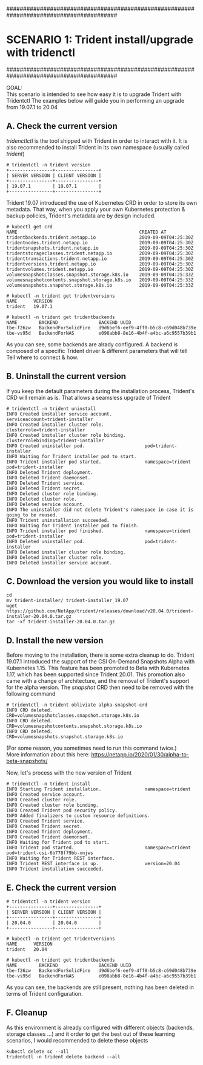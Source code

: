 #########################################################################################
# SCENARIO 1: Trident install/upgrade with tridenctl
#########################################################################################

GOAL:  
This scenario is intended to see how easy it is to upgrade Trident with Tridentctl
The examples below will guide you in performing an upgrade from 19.07.1 to 20.04


## A. Check the current version

*tridenctlctl* is the tool shipped with Trident in order to interact with it.
It is also recommended to install Trident in its own namespace (usually called *trident*)
```
# tridentctl -n trident version 
+----------------+----------------+
| SERVER VERSION | CLIENT VERSION |
+----------------+----------------+
| 19.07.1        | 19.07.1        |
+----------------+----------------+
```

Trident 19.07 introduced the use of Kubernetes CRD in order to store its own metadata.
That way, when you apply your own Kubernetes protection & backup policies, Trident's metadata are by design included.

```
# kubectl get crd
NAME                                             CREATED AT
tridentbackends.trident.netapp.io                2019-09-09T04:25:30Z
tridentnodes.trident.netapp.io                   2019-09-09T04:25:30Z
tridentsnapshots.trident.netapp.io               2019-09-09T04:25:30Z
tridentstorageclasses.trident.netapp.io          2019-09-09T04:25:30Z
tridenttransactions.trident.netapp.io            2019-09-09T04:25:30Z
tridentversions.trident.netapp.io                2019-09-09T04:25:30Z
tridentvolumes.trident.netapp.io                 2019-09-09T04:25:30Z
volumesnapshotclasses.snapshot.storage.k8s.io    2019-09-09T04:25:33Z
volumesnapshotcontents.snapshot.storage.k8s.io   2019-09-09T04:25:33Z
volumesnapshots.snapshot.storage.k8s.io          2019-09-09T04:25:33Z

# kubectl -n trident get tridentversions
NAME      VERSION
trident   19.07.1

# kubectl -n trident get tridentbackends
NAME        BACKEND               BACKEND UUID
tbe-f26zw   BackendForSolidFire   d9d6bef6-eef9-4ff0-b5c8-c69d048b739e
tbe-vs95d   BackendForNAS         e098abb8-8e16-4b4f-a4bc-a6c9557b39b1
```
As you can see, some backends are alrady configured.
A backend is composed of a specific Trident driver & different parameters that will tell Tell where to connect & how.


## B. Uninstall the current version

If you keep the default parameters during the installation process, Trident's CRD will remain as is.
That allows a seamsless upgrade of Trident

```
# tridentctl -n trident uninstall
INFO Created installer service account.            serviceaccount=trident-installer
INFO Created installer cluster role.               clusterrole=trident-installer
INFO Created installer cluster role binding.       clusterrolebinding=trident-installer
INFO Created uninstaller pod.                      pod=trident-installer
INFO Waiting for Trident installer pod to start.
INFO Trident installer pod started.                namespace=trident pod=trident-installer
INFO Deleted Trident deployment.
INFO Deleted Trident daemonset.
INFO Deleted Trident service.
INFO Deleted Trident secret.
INFO Deleted cluster role binding.
INFO Deleted cluster role.
INFO Deleted service account.
INFO The uninstaller did not delete Trident's namespace in case it is going to be reused.
INFO Trident uninstallation succeeded.
INFO Waiting for Trident installer pod to finish.
INFO Trident installer pod finished.               namespace=trident pod=trident-installer
INFO Deleted uninstaller pod.                      pod=trident-installer
INFO Deleted installer cluster role binding.
INFO Deleted installer cluster role.
INFO Deleted installer service account.
```

## C. Download the version you would like to install
```
cd
mv trident-installer/ trident-installer_19.07
wget https://github.com/NetApp/trident/releases/download/v20.04.0/trident-installer-20.04.0.tar.gz
tar -xf trident-installer-20.04.0.tar.gz
```

## D. Install the new version

Before moving to the installation, there is some extra cleanup to do.
Trident 19.07.1 introduced the support of the CSI On-Demand Snapshots Alpha with Kubernetes 1.15.
This feature has been promoted to Beta with Kubernetes 1.17, which has been supported since Trident 20.01.
This promotion also came with a change of architecture, and the removal of Trident's support for the alpha version.
The *snapshot* CRD then need to be removed with the following command
```
# tridentctl -n trident obliviate alpha-snapshot-crd
INFO CRD deleted.                                  CRD=volumesnapshotclasses.snapshot.storage.k8s.io
INFO CRD deleted.                                  CRD=volumesnapshotcontents.snapshot.storage.k8s.io
INFO CRD deleted.                                  CRD=volumesnapshots.snapshot.storage.k8s.io
```
(For some reason, you sometimes need to run this command twice.)  
More information about this here: https://netapp.io/2020/01/30/alpha-to-beta-snapshots/

Now, let's process with the new version of Trident
```
# tridentctl -n trident install 
INFO Starting Trident installation.                namespace=trident
INFO Created service account.
INFO Created cluster role.
INFO Created cluster role binding.
INFO Created Trident pod security policy.
INFO Added finalizers to custom resource definitions.
INFO Created Trident service.
INFO Created Trident secret.
INFO Created Trident deployment.
INFO Created Trident daemonset.
INFO Waiting for Trident pod to start.
INFO Trident pod started.                          namespace=trident pod=trident-csi-6b778f79bb-xnjws
INFO Waiting for Trident REST interface.
INFO Trident REST interface is up.                 version=20.04
INFO Trident installation succeeded.
```

## E. Check the current version
```
# tridentctl -n trident version
+----------------+----------------+
| SERVER VERSION | CLIENT VERSION |
+----------------+----------------+
| 20.04.0        | 20.04.0        |
+----------------+----------------+

# kubectl -n trident get tridentversions
NAME      VERSION
trident   20.04

# kubectl -n trident get tridentbackends
NAME        BACKEND               BACKEND UUID
tbe-f26zw   BackendForSolidFire   d9d6bef6-eef9-4ff0-b5c8-c69d048b739e
tbe-vs95d   BackendForNAS         e098abb8-8e16-4b4f-a4bc-a6c9557b39b1
```
As you can see, the backends are still present, nothing has been deleted in terms of Trident configuration.

## F. Cleanup

As this environment is already configured with different objects (backends, storage classes ...) and it order to get the best out of these learning scenarios, I would recommended to delete these objects

```
kubectl delete sc --all
tridentctl -n trident delete backend --all
```
